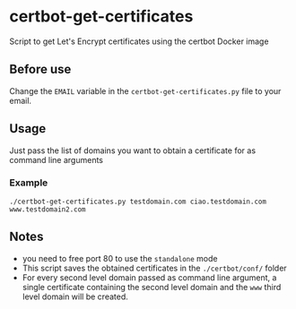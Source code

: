 # certbot-get-certificates
Script to get Let's Encrypt certificates using the certbot Docker image

## Before use
Change the `EMAIL` variable in the `certbot-get-certificates.py` file to your email.

## Usage
Just pass the list of domains you want to obtain a certificate for as command line arguments
### Example
`./certbot-get-certificates.py testdomain.com ciao.testdomain.com www.testdomain2.com`

## Notes
- you need to free port 80 to use the `standalone` mode
- This script saves the obtained certificates in the `./certbot/conf/` folder
- For every second level domain passed as command line argument, a single certificate containing the second level domain and the `www` third level domain will be created.

